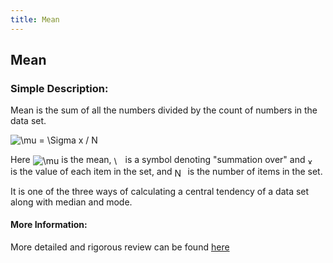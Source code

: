 ```yaml
---
title: Mean
---
```

## Mean


<!-- The article goes here, in GitHub-flavored Markdown. Feel free to add YouTube videos, images, and CodePen/JSBin embeds  -->

### Simple Description:

Mean is the sum of all the numbers divided by the count of numbers in the data set.

<img src="http://www.sciweavers.org/tex2img.php?eq=%20%5Cmu%20%3D%20%20%5CSigma%20x%20%2F%20N&bc=White&fc=Black&im=jpg&fs=18&ff=arev&edit=0" alt=" \mu =  \Sigma x / N"/>


Here <img src="http://www.sciweavers.org/tex2img.php?eq=%20%5Cmu%20&bc=White&fc=Black&im=jpg&fs=12&ff=arev&edit=0" align="center" border="0" alt=" \mu " /> is the mean, <img src="http://www.sciweavers.org/tex2img.php?eq=%5CSigma%20&bc=White&fc=Black&im=jpg&fs=12&ff=arev&edit=0" align="center" border="0" alt="\Sigma " width="14" height="14" /> is a symbol denoting "summation over" and  <img src="http://www.sciweavers.org/tex2img.php?eq=x&bc=White&fc=Black&im=jpg&fs=12&ff=arev&edit=0" align="center" border="0" alt="x" width="15" height="12" /> is the value of each item in the set, and <img src="http://www.sciweavers.org/tex2img.php?eq=N&bc=White&fc=Black&im=jpg&fs=12&ff=arev&edit=0" align="center" border="0" alt="N" width="17" height="15" />  is the number of items in the set.


It is one of the three ways of calculating a central tendency of a data set along with median and mode.

#### More Information:
<!-- Please add any articles you think might be helpful to read before writing the article -->
More detailed and rigorous review can be found [here](https://en.wikipedia.org/wiki/Mean)
